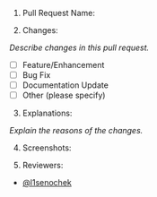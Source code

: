 1. Pull Request Name:

2. Changes:

*Describe changes in this pull request.*

- [ ] Feature/Enhancement
- [ ] Bug Fix
- [ ] Documentation Update
- [ ] Other (please specify)

3. Explanations:

*Explain the reasons of the changes.*
 
4. Screenshots:

5. Reviewers:

- [@l1senochek](https://github.com/l1senochek)
